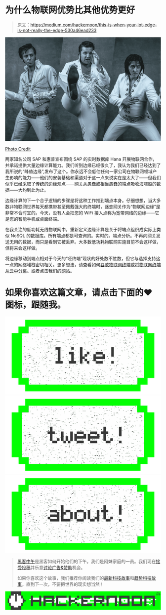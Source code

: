 # 为什么物联网优势比其他优势更好

> 原文：<https://medium.com/hackernoon/this-is-when-your-iot-edge-is-not-really-the-edge-530a46ead233>

![](img/fa525dfd4c19aa8df52b09a156cf9ca4.png)

[Photo Credit](https://i0.wp.com/thenypost.files.wordpress.com/2016/09/160929-elvis-impersonators-index.jpg?quality=90&strip=all&ssl=1)

两家知名公司 SAP 和惠普宣布围绕 SAP 的实时数据库 Hana 开展物联网合作，并承诺提供大量边缘计算能力。我们听到边缘已经很久了，我认为我们已经达到了我所说的“峰值边缘”,发布了这个。你永远不会低估任何一家公司在物联网领域产生影响的能力——他们的安装基础和渠道对于这一点来说实在是太大了——但我们似乎已经采取了传统的边缘观点——网关从愚蠢或相当愚蠢的端点吸收海啸般的数据——大约到此为止。

边缘计算的下一个合乎逻辑的步骤是将这种工作推到端点本身。仔细想想，当大多数非物联网世界每天都携带甚至佩戴强大的终端时，迷恋网关作为“物联网边缘”是非常不合时宜的。今天，没有人会把您的 WiFi 接入点称为宽带网络的边缘——它是您的智能手机或桌面终端。

在我关注的低功耗无线物联网中，重新定义边缘计算是关于将端点组织成实际上类似 NoSQL 的数据库。所有端点都是可查询的。实时的。端点分析。不再向网关发送无用的数据，而只是看到它被丢弃。大多数低功耗物联网实施目前不会这样做，但将来会这样做。

将边缘移动到端点相对于今天的“哑终端”现状的好处数不胜数，但它与选择支持这一点的网络堆栈密切相关。更多想法，请查看如何[谷歌物联网终端](/@patburns/why-you-can-t-google-the-internet-of-things-1f1207212a75)或[将物联网终端从云中分离](/@patburns/why-the-internet-of-things-and-the-cloud-should-break-up-8aa6ec563a81)。或者点击我们的[网站](http://bit.ly/2aSPRzX)。

# 如果你喜欢这篇文章，请点击下面的❤图标，跟随我。

[![](img/50ef4044ecd4e250b5d50f368b775d38.png)](http://bit.ly/HackernoonFB)[![](img/979d9a46439d5aebbdcdca574e21dc81.png)](https://goo.gl/k7XYbx)[![](img/2930ba6bd2c12218fdbbf7e02c8746ff.png)](https://goo.gl/4ofytp)

> [黑客中午](http://bit.ly/Hackernoon)是黑客如何开始他们的下午。我们是阿妹家庭的一员。我们现在[接受投稿](http://bit.ly/hackernoonsubmission)并乐意[讨论广告&赞助](mailto:partners@amipublications.com)机会。
> 
> 如果你喜欢这个故事，我们推荐你阅读我们的[最新科技故事](http://bit.ly/hackernoonlatestt)和[趋势科技故事](https://hackernoon.com/trending)。直到下一次，不要把世界的现实想当然！

![](img/be0ca55ba73a573dce11effb2ee80d56.png)